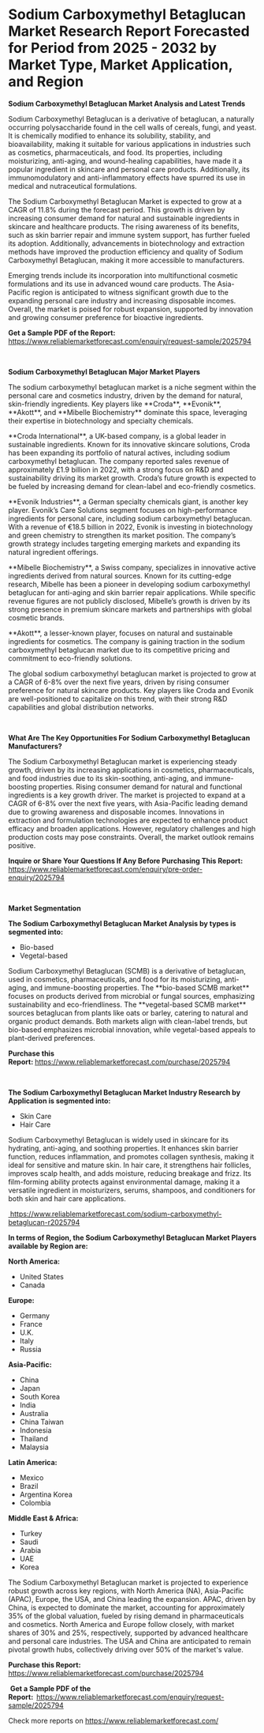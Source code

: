 <p><h1>Sodium Carboxymethyl Betaglucan Market Research Report Forecasted for Period from 2025 -  2032 by Market Type, Market Application, and Region</h1></p><p><strong>Sodium Carboxymethyl Betaglucan Market Analysis and Latest Trends</strong></p>
<p><p>Sodium Carboxymethyl Betaglucan is a derivative of betaglucan, a naturally occurring polysaccharide found in the cell walls of cereals, fungi, and yeast. It is chemically modified to enhance its solubility, stability, and bioavailability, making it suitable for various applications in industries such as cosmetics, pharmaceuticals, and food. Its properties, including moisturizing, anti-aging, and wound-healing capabilities, have made it a popular ingredient in skincare and personal care products. Additionally, its immunomodulatory and anti-inflammatory effects have spurred its use in medical and nutraceutical formulations.</p><p>The Sodium Carboxymethyl Betaglucan Market is expected to grow at a CAGR of 11.8% during the forecast period. This growth is driven by increasing consumer demand for natural and sustainable ingredients in skincare and healthcare products. The rising awareness of its benefits, such as skin barrier repair and immune system support, has further fueled its adoption. Additionally, advancements in biotechnology and extraction methods have improved the production efficiency and quality of Sodium Carboxymethyl Betaglucan, making it more accessible to manufacturers.</p><p>Emerging trends include its incorporation into multifunctional cosmetic formulations and its use in advanced wound care products. The Asia-Pacific region is anticipated to witness significant growth due to the expanding personal care industry and increasing disposable incomes. Overall, the market is poised for robust expansion, supported by innovation and growing consumer preference for bioactive ingredients.</p></p>
<p><strong>Get a Sample PDF of the Report:&nbsp;</strong> <a href="https://www.reliablemarketforecast.com/enquiry/request-sample/2025794?utm_campaign=2144&utm_medium=2&utm_source=Github&utm_content=ia&utm_term=26012025&utm_id=sodium-carboxymethyl-betaglucan">https://www.reliablemarketforecast.com/enquiry/request-sample/2025794</a></p>
<p>&nbsp;</p>
<p><strong>Sodium Carboxymethyl Betaglucan Major Market Players</strong></p>
<p><p>The sodium carboxymethyl betaglucan market is a niche segment within the personal care and cosmetics industry, driven by the demand for natural, skin-friendly ingredients. Key players like **Croda**, **Evonik**, **Akott**, and **Mibelle Biochemistry** dominate this space, leveraging their expertise in biotechnology and specialty chemicals.</p><p>**Croda International**, a UK-based company, is a global leader in sustainable ingredients. Known for its innovative skincare solutions, Croda has been expanding its portfolio of natural actives, including sodium carboxymethyl betaglucan. The company reported sales revenue of approximately £1.9 billion in 2022, with a strong focus on R&D and sustainability driving its market growth. Croda’s future growth is expected to be fueled by increasing demand for clean-label and eco-friendly cosmetics.</p><p>**Evonik Industries**, a German specialty chemicals giant, is another key player. Evonik’s Care Solutions segment focuses on high-performance ingredients for personal care, including sodium carboxymethyl betaglucan. With a revenue of €18.5 billion in 2022, Evonik is investing in biotechnology and green chemistry to strengthen its market position. The company’s growth strategy includes targeting emerging markets and expanding its natural ingredient offerings.</p><p>**Mibelle Biochemistry**, a Swiss company, specializes in innovative active ingredients derived from natural sources. Known for its cutting-edge research, Mibelle has been a pioneer in developing sodium carboxymethyl betaglucan for anti-aging and skin barrier repair applications. While specific revenue figures are not publicly disclosed, Mibelle’s growth is driven by its strong presence in premium skincare markets and partnerships with global cosmetic brands.</p><p>**Akott**, a lesser-known player, focuses on natural and sustainable ingredients for cosmetics. The company is gaining traction in the sodium carboxymethyl betaglucan market due to its competitive pricing and commitment to eco-friendly solutions.</p><p>The global sodium carboxymethyl betaglucan market is projected to grow at a CAGR of 6-8% over the next five years, driven by rising consumer preference for natural skincare products. Key players like Croda and Evonik are well-positioned to capitalize on this trend, with their strong R&D capabilities and global distribution networks.</p></p>
<p>&nbsp;</p>
<p><strong>What Are The Key Opportunities For Sodium Carboxymethyl Betaglucan Manufacturers?</strong></p>
<p><p>The Sodium Carboxymethyl Betaglucan market is experiencing steady growth, driven by its increasing applications in cosmetics, pharmaceuticals, and food industries due to its skin-soothing, anti-aging, and immune-boosting properties. Rising consumer demand for natural and functional ingredients is a key growth driver. The market is projected to expand at a CAGR of 6-8% over the next five years, with Asia-Pacific leading demand due to growing awareness and disposable incomes. Innovations in extraction and formulation technologies are expected to enhance product efficacy and broaden applications. However, regulatory challenges and high production costs may pose constraints. Overall, the market outlook remains positive.</p></p>
<p><strong>Inquire or Share Your Questions If Any Before Purchasing This Report:</strong> <a href="https://www.reliablemarketforecast.com/enquiry/pre-order-enquiry/2025794?utm_campaign=2144&utm_medium=2&utm_source=Github&utm_content=ia&utm_term=26012025&utm_id=sodium-carboxymethyl-betaglucan">https://www.reliablemarketforecast.com/enquiry/pre-order-enquiry/2025794</a></p>
<p>&nbsp;</p>
<p><strong>Market Segmentation</strong></p>
<p><strong>The Sodium Carboxymethyl Betaglucan Market Analysis by types is segmented into:</strong></p>
<p><ul><li>Bio-based</li><li>Vegetal-based</li></ul></p>
<p><p>Sodium Carboxymethyl Betaglucan (SCMB) is a derivative of betaglucan, used in cosmetics, pharmaceuticals, and food for its moisturizing, anti-aging, and immune-boosting properties. The **bio-based SCMB market** focuses on products derived from microbial or fungal sources, emphasizing sustainability and eco-friendliness. The **vegetal-based SCMB market** sources betaglucan from plants like oats or barley, catering to natural and organic product demands. Both markets align with clean-label trends, but bio-based emphasizes microbial innovation, while vegetal-based appeals to plant-derived preferences.</p></p>
<p><strong>Purchase this Report:&nbsp;</strong><a href="https://www.reliablemarketforecast.com/purchase/2025794?utm_campaign=2144&utm_medium=2&utm_source=Github&utm_content=ia&utm_term=26012025&utm_id=sodium-carboxymethyl-betaglucan">https://www.reliablemarketforecast.com/purchase/2025794</a></p>
<p>&nbsp;</p>
<p><strong>The Sodium Carboxymethyl Betaglucan Market Industry Research by Application is segmented into:</strong></p>
<p><ul><li>Skin Care</li><li>Hair Care</li></ul></p>
<p><p>Sodium Carboxymethyl Betaglucan is widely used in skincare for its hydrating, anti-aging, and soothing properties. It enhances skin barrier function, reduces inflammation, and promotes collagen synthesis, making it ideal for sensitive and mature skin. In hair care, it strengthens hair follicles, improves scalp health, and adds moisture, reducing breakage and frizz. Its film-forming ability protects against environmental damage, making it a versatile ingredient in moisturizers, serums, shampoos, and conditioners for both skin and hair care applications.</p></p>
<p><a href="https://www.reliablemarketforecast.com/sodium-carboxymethyl-betaglucan-r2025794?utm_campaign=2144&utm_medium=2&utm_source=Github&utm_content=ia&utm_term=26012025&utm_id=sodium-carboxymethyl-betaglucan">&nbsp;https://www.reliablemarketforecast.com/sodium-carboxymethyl-betaglucan-r2025794</a></p>
<p><strong>In terms of Region, the Sodium Carboxymethyl Betaglucan Market Players available by Region are:</strong></p>
<p>
    <p> <strong> North America: </strong>
        <ul>
            <li>United States</li>
            <li>Canada</li>
        </ul>
        </p> 
    <p> <strong> Europe: </strong>
        <ul>
            <li>Germany</li>
            <li>France</li>
            <li>U.K.</li>
            <li>Italy</li>
            <li>Russia</li>
        </ul>
        </p> 
    <p> <strong> Asia-Pacific: </strong>
        <ul>
            <li>China</li>
            <li>Japan</li>
            <li>South Korea</li>
            <li>India</li>
            <li>Australia</li>
            <li>China Taiwan</li>
            <li>Indonesia</li>
            <li>Thailand</li>
            <li>Malaysia</li>
        </ul>
        </p> 
    <p> <strong> Latin America: </strong>
        <ul>
            <li>Mexico</li>
            <li>Brazil</li>
            <li>Argentina Korea</li>
            <li>Colombia</li>
        </ul>
        </p> 
    <p> <strong> Middle East & Africa: </strong>
        <ul>
            <li>Turkey</li>
            <li>Saudi</li>
            <li>Arabia</li>
            <li>UAE</li>
            <li>Korea</li>
        </ul>
    </p>
    </p>
<p><p>The Sodium Carboxymethyl Betaglucan market is projected to experience robust growth across key regions, with North America (NA), Asia-Pacific (APAC), Europe, the USA, and China leading the expansion. APAC, driven by China, is expected to dominate the market, accounting for approximately 35% of the global valuation, fueled by rising demand in pharmaceuticals and cosmetics. North America and Europe follow closely, with market shares of 30% and 25%, respectively, supported by advanced healthcare and personal care industries. The USA and China are anticipated to remain pivotal growth hubs, collectively driving over 50% of the market's value.</p></p>
<p><strong>Purchase this Report: </strong><a href="https://www.reliablemarketforecast.com/purchase/2025794?utm_campaign=2144&utm_medium=2&utm_source=Github&utm_content=ia&utm_term=26012025&utm_id=sodium-carboxymethyl-betaglucan">https://www.reliablemarketforecast.com/purchase/2025794</a></p>
<p>&nbsp;<strong>Get a Sample PDF of the Report:&nbsp;&nbsp;</strong><a href="https://www.reliablemarketforecast.com/enquiry/request-sample/2025794?utm_campaign=2144&utm_medium=2&utm_source=Github&utm_content=ia&utm_term=26012025&utm_id=sodium-carboxymethyl-betaglucan">https://www.reliablemarketforecast.com/enquiry/request-sample/2025794</a></p>
<p><strong></strong></p>
<p>Check more reports on <a href="https://www.reliablemarketforecast.com/?utm_campaign=2144&utm_medium=2&utm_source=Github&utm_content=ia&utm_term=26012025&utm_id=sodium-carboxymethyl-betaglucan">https://www.reliablemarketforecast.com/</a></p>